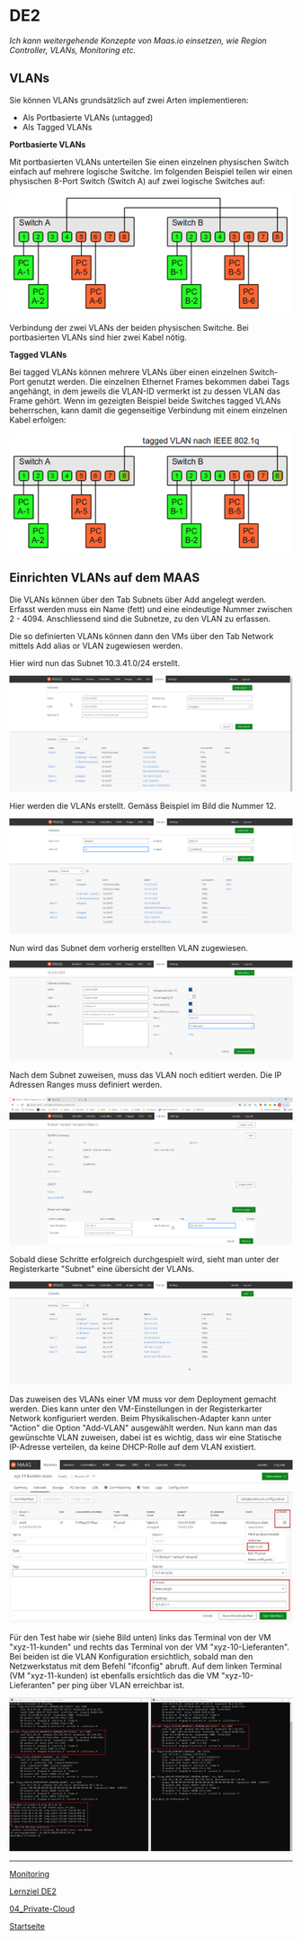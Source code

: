 # DE2
*Ich kann weitergehende Konzepte von Maas.io einsetzen, wie Region Controller, VLANs, Monitoring etc.*

## VLANs

Sie können VLANs grundsätzlich auf zwei Arten implementieren:

- Als Portbasierte VLANs (untagged)
- Als Tagged VLANs

**Portbasierte VLANs**

Mit portbasierten VLANs unterteilen Sie einen einzelnen physischen Switch einfach auf mehrere logische Switche. Im folgenden Beispiel teilen wir einen physischen 8-Port Switch (Switch A) auf zwei logische Switches auf:

![VLAN-Topologie](../00_Allgemein/images/04_Privat-Cloud/DE2_vlan.png)

Verbindung der zwei VLANs der beiden physischen Switche. Bei portbasierten VLANs sind hier zwei Kabel nötig.

**Tagged VLANs**

Bei tagged VLANs können mehrere VLANs über einen einzelnen Switch-Port genutzt werden. Die einzelnen Ethernet Frames bekommen dabei Tags angehängt, in dem jeweils die VLAN-ID vermerkt ist zu dessen VLAN das Frame gehört. Wenn im gezeigten Beispiel beide Switches tagged VLANs beherrschen, kann damit die gegenseitige Verbindung mit einem einzelnen Kabel erfolgen:

![VLAN-Topologie](../00_Allgemein/images/04_Privat-Cloud/DE2_vlantagged.png)

## Einrichten VLANs auf dem MAAS

Die VLANs können über den Tab Subnets über Add angelegt werden. Erfasst werden muss ein Name (fett) und eine eindeutige Nummer zwischen 2 - 4094. Anschliessend sind die Subnetze, zu den VLAN zu erfassen.

Die so definierten VLANs können dann den VMs über den Tab Network mittels Add alias or VLAN zugewiesen werden.

Hier wird nun das Subnet 10.3.41.0/24 erstellt. 

![VLAN-Einrichten 1](../00_Allgemein/images/04_Privat-Cloud/DE2_vlan1.png)

Hier werden die VLANs erstellt. Gemäss Beispiel im Bild die Nummer 12.

![VLAN-Einrichten 2](../00_Allgemein/images/04_Privat-Cloud/DE2_vlan2.png)

Nun wird das Subnet dem vorherig erstellten VLAN zugewiesen.

![VLAN-Einrichten 3](../00_Allgemein/images/04_Privat-Cloud/DE2_vlan3.png)

Nach dem Subnet zuweisen, muss das VLAN noch editiert werden. Die IP Adressen Ranges muss definiert werden.

![VLAN-Einrichten 4](../00_Allgemein/images/04_Privat-Cloud/DE2_vlan4.png)

Sobald diese Schritte erfolgreich durchgespielt wird, sieht man unter der Registerkarte "Subnet" eine übersicht der VLANs.

![VLAN-Einrichten 5](../00_Allgemein/images/04_Privat-Cloud/DE2_vlan5.png)

Das zuweisen des VLANs einer VM muss vor dem Deployment gemacht werden. Dies kann unter den VM-Einstellungen in der Registerkarter Network konfiguriert werden. Beim Physikalischen-Adapter kann unter "Action" die Option "Add-VLAN" ausgewählt werden. Nun kann man das gewünschte VLAN zuweisen, dabei ist es wichtig, dass wir eine Statische IP-Adresse verteilen, da keine DHCP-Rolle auf dem VLAN existiert.

![VLAN-Einrichten 6](../00_Allgemein/images/04_Privat-Cloud/DE2_vlan6.jpg)

Für den Test habe wir (siehe Bild unten) links das Terminal von der VM "xyz-11-kunden" und rechts das Terminal von der VM "xyz-10-Lieferanten". Bei beiden ist die VLAN Konfiguration ersichtlich, sobald man den Netzwerkstatus mit dem Befehl "ifconfig" abruft. Auf dem linken Terminal (VM "xyz-11-kunden) ist ebenfalls ersichtlich das die VM "xyz-10-Lieferanten" per ping über VLAN erreichbar ist.

![VLAN-Einrichten 7](../00_Allgemein/images/04_Privat-Cloud/DE2_vlan7.png)
___

[Monitoring](../04_Private-Cloud/DE2_Monitoring.md)

[Lernziel DE2](../04_Private-Cloud/DE2.md)

[04_Private-Cloud](../04_Private-Cloud)

[Startseite](https://github.com/ask-yo-girl-about-me/Project-Future)
